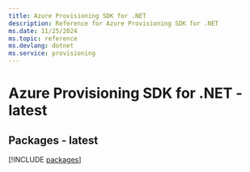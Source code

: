 ```yaml
---
title: Azure Provisioning SDK for .NET
description: Reference for Azure Provisioning SDK for .NET
ms.date: 11/25/2024
ms.topic: reference
ms.devlang: dotnet
ms.service: provisioning
---
```

# Azure Provisioning SDK for .NET - latest
## Packages - latest
[!INCLUDE [packages](provisioning-index.md)]